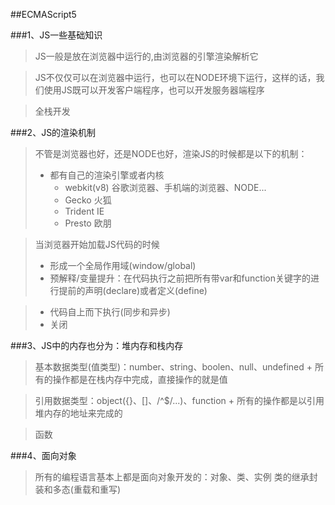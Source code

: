 ##ECMAScript5

###1、JS一些基础知识
> JS一般是放在浏览器中运行的,由浏览器的引擎渲染解析它

> JS不仅仅可以在浏览器中运行，也可以在NODE环境下运行，这样的话，我们使用JS既可以开发客户端程序，也可以开发服务器端程序

> 全栈开发

###2、JS的渲染机制
> 不管是浏览器也好，还是NODE也好，渲染JS的时候都是以下的机制：
> - 都有自己的渲染引擎或者内核
>   + webkit(v8) 谷歌浏览器、手机端的浏览器、NODE...
>   + Gecko 火狐
>   + Trident IE
>   + Presto 欧朋

> 当浏览器开始加载JS代码的时候
> - 形成一个全局作用域(window/global)
> - 预解释/变量提升：在代码执行之前把所有带var和function关键字的进行提前的声明(declare)或者定义(define)

> - 代码自上而下执行(同步和异步)
> - 关闭

###3、JS中的内存也分为：堆内存和栈内存
> 基本数据类型(值类型)：number、string、boolen、null、undefined
    + 所有的操作都是在栈内存中完成，直接操作的就是值
    
> 引用数据类型：object({}、[]、/^$/...)、function
    + 所有的操作都是以引用堆内存的地址来完成的

> 函数

###4、面向对象
> 所有的编程语言基本上都是面向对象开发的：对象、类、实例
> 类的继承封装和多态(重载和重写)






